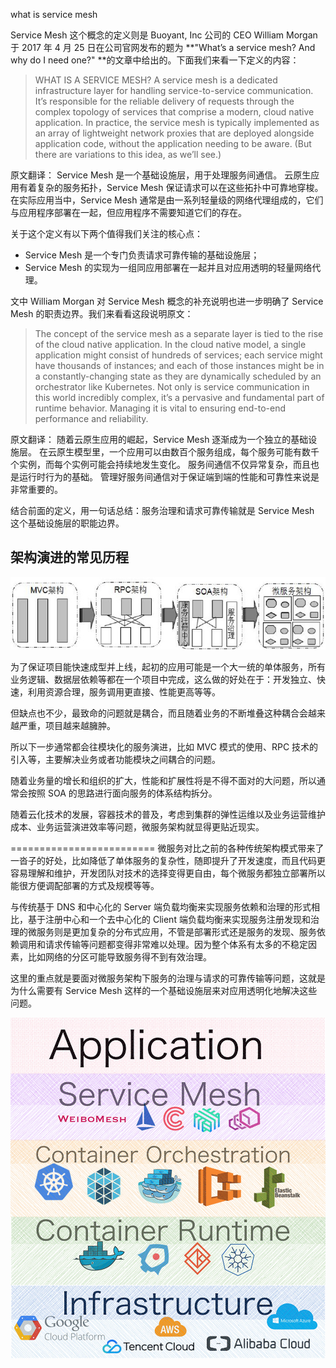 what is service mesh

Service Mesh 这个概念的定义则是 Buoyant, Inc 公司的 CEO William Morgan 于 2017 年 4 月 25 日在公司官网发布的题为 **"What’s a service mesh? And why do I need one?" **的文章中给出的。下面我们来看一下定义的内容：

> WHAT IS A SERVICE MESH?
A service mesh is a dedicated infrastructure layer for handling service-to-service communication. It’s responsible for the reliable delivery of requests through the complex topology of services that comprise a modern, cloud native application. In practice, the service mesh is typically implemented as an array of lightweight network proxies that are deployed alongside application code, without the application needing to be aware. (But there are variations to this idea, as we’ll see.)


原文翻译：
Service Mesh 是一个基础设施层，用于处理服务间通信。
云原生应用有着复杂的服务拓扑，Service Mesh 保证请求可以在这些拓扑中可靠地穿梭。
在实际应用当中，Service Mesh 通常是由一系列轻量级的网络代理组成的，它们与应用程序部署在一起，但应用程序不需要知道它们的存在。

关于这个定义有以下两个值得我们关注的核心点：
- Service Mesh 是一个专门负责请求可靠传输的基础设施层；
- Service Mesh 的实现为一组同应用部署在一起并且对应用透明的轻量网络代理。

文中 William Morgan 对 Service Mesh 概念的补充说明也进一步明确了 Service Mesh 的职责边界。我们来看看这段说明原文：

> The concept of the service mesh as a separate layer is tied to the rise of the cloud native application. In the cloud native model, a single application might consist of hundreds of services; each service might have thousands of instances; and each of those instances might be in a constantly-changing state as they are dynamically scheduled by an orchestrator like Kubernetes. Not only is service communication in this world incredibly complex, it’s a pervasive and fundamental part of runtime behavior. Managing it is vital to ensuring end-to-end performance and reliability.

原文翻译：
随着云原生应用的崛起，Service Mesh 逐渐成为一个独立的基础设施层。
在云原生模型里，一个应用可以由数百个服务组成，每个服务可能有数千个实例，而每个实例可能会持续地发生变化。
服务间通信不仅异常复杂，而且也是运行时行为的基础。
管理好服务间通信对于保证端到端的性能和可靠性来说是非常重要的。

结合前面的定义，用一句话总结：服务治理和请求可靠传输就是 Service Mesh 这个基础设施层的职能边界。


## 架构演进的常见历程

![](assets/markdown-img-paste-2019082111261883.png)

为了保证项目能快速成型并上线，起初的应用可能是一个大一统的单体服务，所有业务逻辑、数据层依赖等都在一个项目中完成，这么做的好处在于：开发独立、快速，利用资源合理，服务调用更直接、性能更高等等。

但缺点也不少，最致命的问题就是耦合，而且随着业务的不断堆叠这种耦合会越来越严重，项目越来越臃肿。

所以下一步通常都会往模块化的服务演进，比如 MVC 模式的使用、RPC 技术的引入等，主要解决业务或者功能模块之间耦合的问题。

随着业务量的增长和组织的扩大，性能和扩展性将是不得不面对的大问题，所以通常会按照 SOA 的思路进行面向服务的体系结构拆分。

随着云化技术的发展，容器技术的普及，考虑到集群的弹性运维以及业务运营维护成本、业务运营演进效率等问题，微服务架构就显得更贴近现实。

=========================
微服务对比之前的各种传统架构模式带来了一沓子的好处，比如降低了单体服务的复杂性，随即提升了开发速度，而且代码更容易理解和维护，开发团队对技术的选择变得更自由，每个微服务都独立部署所以能很方便调配部署的方式及规模等等。

与传统基于 DNS 和中心化的 Server 端负载均衡来实现服务依赖和治理的形式相比，基于注册中心和一个去中心化的 Client 端负载均衡来实现服务注册发现和治理的微服务则是更加复杂的分布式应用，不管是部署形式还是服务的发现、服务依赖调用和请求传输等问题都变得非常难以处理。因为整个体系有太多的不稳定因素，比如网络的分区可能导致服务得不到有效治理。

这里的重点就是要面对微服务架构下服务的治理与请求的可靠传输等问题，这就是为什么需要有 Service Mesh 这样的一个基础设施层来对应用透明化地解决这些问题。


![](assets/markdown-img-paste-20190821112755436.png)
